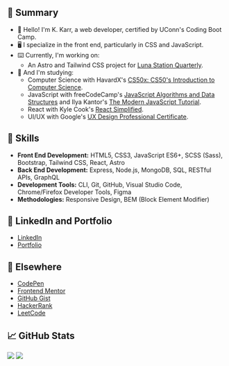 ## 📝 Summary

- 👋 Hello! I'm K. Karr, a web developer, certified by UConn's Coding Boot Camp.
- 🖥️ I specialize in the front end, particularly in CSS and JavaScript.
- ⌨️ Currently, I'm working on:
  - An Astro and Tailwind CSS project for [Luna Station Quarterly](https://github.com/jenniferlynparsons/lunastationquarterly).
- 📖 And I'm studying:
  - Computer Science with HavardX's [CS50x: CS50's Introduction to Computer Science](https://www.edx.org/learn/computer-science/harvard-university-cs50-s-introduction-to-computer-science).
  - JavaScript with freeCodeCamp's [JavaScript Algorithms and Data Structures](https://www.freecodecamp.org/learn/javascript-algorithms-and-data-structures-v8/) and Ilya Kantor's [The Modern JavaScript Tutorial](https://javascript.info).
  - React with Kyle Cook's [React Simplified](https://reactsimplified.com).
  - UI/UX with Google's [UX Design Professional Certificate](https://www.coursera.org/professional-certificates/google-ux-design).

## 🎨 Skills

- **Front End Development:** HTML5, CSS3, JavaScript ES6+, SCSS (Sass), Bootstrap, Tailwind CSS, React, Astro
- **Back End Development:** Express, Node.js, MongoDB, SQL, RESTful APIs, GraphQL
- **Development Tools:** CLI, Git, GitHub, Visual Studio Code, Chrome/Firefox Developer Tools, Figma
- **Methodologies:** Responsive Design, BEM (Block Element Modifier)

## 📁 LinkedIn and Portfolio

- [LinkedIn](https://www.linkedin.com/in/kkarrwrites/)
- [Portfolio](https://kkarrwrites.carrd.co/)

## 🔗 Elsewhere

- [CodePen](https://codepen.io/kkarrwrites)
- [Frontend Mentor](https://www.frontendmentor.io/profile/kkarrwrites)
- [GitHub Gist](https://gist.github.com/kkarrwrites)
- [HackerRank](https://www.hackerrank.com/kkarrwrites)
- [LeetCode](https://leetcode.com/u/kkarrwrites)

## 📈 GitHub Stats

<img src="https://github-readme-stats.vercel.app/api/top-langs?username=kkarrwrites&layout=compact"/>
<img src="https://github-readme-stats.vercel.app/api?username=kkarrwrites&show_icons=true"/>
